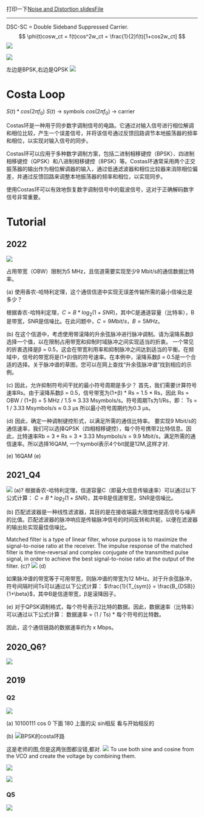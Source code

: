 打印一下[Noise and Distortion slidesFile](https://moodle.gla.ac.uk/mod/resource/view.php?id=3312904) 

---


DSC-SC = Double Sideband Suppressed Carrier.
$$
\phi(t)cosw_ct = f(t)cos^2w_ct = \frac{1}{2}f(t)[1+cos2w_ct]
$$
![](assets/Pasted%20image%2020230501145030.png)

![](assets/Pasted%20image%2020230501145345.png)

左边是BPSK,右边是QPSK
![](assets/Pasted%20image%2020230501145547.png)

# Costa Loop
$S(t)*cos(2 \pi f_0)$
$S(t)$ -> symbols
$cos(2 \pi f_0)$ -> carrier

Costas环是一种用于同步数字调制信号的电路。它通过对输入信号进行相位解调和相位比较，产生一个误差信号，并将该信号通过反馈回路调节本地振荡器的频率和相位，以实现对输入信号的同步。

Costas环可以应用于多种数字调制方案，包括二进制相移键控（BPSK）、四进制相移键控（QPSK）和八进制相移键控（8PSK）等。Costas环通常采用两个正交振荡器的输出作为相位解调器的输入，通过低通滤波器和相位比较器来消除相位偏差，并通过反馈回路来调整本地振荡器的频率和相位，以实现同步。

使用Costas环可以有效地恢复数字调制信号中的载波信号，这对于正确解码数字信号非常重要。




# Tutorial
## 2022
![](assets/Pasted%20image%2020230501210507.png)

占用带宽（OBW）限制为5 MHz，且信道需要实现至少9 Mbit/s的通信数据比特率。

(a)
使用香农-哈特利定理，这个通信信道中实现无误差传输所需的最小信噪比是多少？ 

根据香农-哈特利定理，$C = B * log_2(1 + SNR)$，其中C是通道容量（比特率），B是带宽，SNR是信噪比。在此问题中，$C = 9 Mbit/s，B = 5 MHz$。

(b)
在这个信道中，考虑使用带滚降的升余弦脉冲进行脉冲调制。请为滚降系数β选择一个值，以在限制占用带宽和抑制时域脉冲之间实现适当的折衷。 一个常见的折衷选择是β = 0.5，这会在带宽利用率和抑制脉冲之间达到适当的平衡。在频域中，信号的带宽将是(1+β)倍的符号速率。在本例中，滚降系数β = 0.5是一个合适的选择。关于脉冲谱的草图，您可以在网上查找“升余弦脉冲谱”找到相应的示例。

(c)
因此，允许抑制符号间干扰的最小符号周期是多少？ 首先，我们需要计算符号速率Rs。由于滚降系数β = 0.5，信号带宽为(1+β) * Rs = 1.5 * Rs，因此 Rs = OBW / (1+β) = 5 MHz / 1.5 ≈ 3.33 Msymbols/s。符号周期Ts为1/Rs，即： Ts = 1 / 3.33 Msymbols/s ≈ 0.3 μs 所以最小符号周期约为0.3 μs。

(d)
因此，确定一种调制键控形式，以满足所需的通信比特率。 要实现9 Mbit/s的通信速率，我们可以选择QPSK（四相相移键控），每个符号携带2比特信息。因此，比特速率Rb = 3 * Rs = 3 * 3.33 Msymbols/s = 9.9 Mbit/s，满足所需的通信速率。所以选择16QAM, 一个symbol表示4个bit就是12M,这样才对.

(e)
16QAM
(e)


## 2021_Q4
![](assets/Pasted%20image%2020230501214827.png)
(a)?
根据香农-哈特利定理，信道容量C（即最大信息传输速率）可以通过以下公式计算：
$C = B * log_2(1 + SNR)$，其中B是信道带宽，SNR是信噪比。

(b)
匹配滤波器是一种线性滤波器，其目的是在接收端最大限度地提高信号与噪声的比值。匹配滤波器的脉冲响应是传输脉冲信号的时间反转和共轭，以便在滤波器的输出处实现最佳信噪比。

Matched filter is a type of linear filter, whose purpose is to maximize the signal-to-noise ratio at the receiver. The impulse response of the matched filter is the time-reversal and complex conjugate of the transmitted pulse signal, in order to achieve the best signal-to-noise ratio at the output of the filter.
(c)?
![](assets/Pasted%20image%2020230501214857.png)
(d)

如果脉冲谱的带宽等于可用带宽，则脉冲谱的带宽为12 MHz。对于升余弦脉冲，符号间隔时间Ts可以通过以下公式计算： $\frac{1}{T_{sym}} = \frac{B_{DSB}}{1+\beta}$，其中B是信道带宽，β是滚降因子。

(e) 对于QPSK调制格式，每个符号表示2比特的数据。因此，数据速率（比特率）可以通过以下公式计算： 数据速率 = (1 / Ts) * 每个符号的比特数。

因此，这个通信链路的数据速率约为 x Mbps。 

## 2020_Q6?
![](assets/Pasted%20image%2020230501222406.png)





## 2019
### Q2
![](assets/Pasted%20image%2020230501222252.png)

(a)
10100111
cos
0 下面
180 上面的尖
sin相反
看与开始相反的


(b)
![BPSK的costa环路](assets/Pasted%20image%2020230502134633.png)

这是老师的图,但是这两张图都没错,都对.
![](assets/Pasted%20image%2020230502135819.png)
To use both sine and cosine from the VCO and create the voltage by combining them.

![](assets/Pasted%20image%2020230502135122.png)

![](assets/Pasted%20image%2020230502135158.png)
### Q5
![](assets/Pasted%20image%2020230501222321.png)
